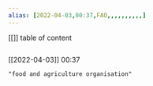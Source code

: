 ```yaml
---
alias: [2022-04-03,00:37,FAO,,,,,,,,,,]
---
```

[[]]
table of content
```toc
```

[[2022-04-03]] 00:37

```query
"food and agriculture organisation"
```